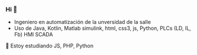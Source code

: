 ### Hi 👋
- Ingeniero en automatización de la unversidad de la salle
- Uso de Java, Kotlin, Matlab simulink, html, css3, js, Python,  PLCs (LD, IL, Fb) HMI SCADA

🔭 Estoy estudiando JS, PHP, Python
<!--
**FrogerXD/FrogerXD** is a ✨ _special_ ✨ repository because its `README.md` (this file) appears on your GitHub profile.

Here are some ideas to get you started:

- 🔭 I’m currently working on ...
- 🌱 I’m currently learning ...
- 👯 I’m looking to collaborate on ...
- 🤔 I’m looking for help with ...
- 💬 Ask me about ...
- 📫 How to reach me: ...
- 😄 Pronouns: ...
- ⚡ Fun fact: ...
-->

